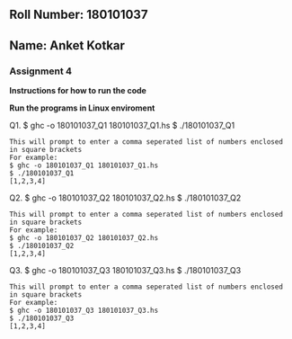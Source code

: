## Roll Number: 180101037
## Name: Anket Kotkar

### Assignment 4

**Instructions for how to run the code**

**Run the programs in Linux enviroment**

Q1. $ ghc -o 180101037_Q1 180101037_Q1.hs
    $ ./180101037_Q1

    This will prompt to enter a comma seperated list of numbers enclosed in square brackets
    For example:
    $ ghc -o 180101037_Q1 180101037_Q1.hs
    $ ./180101037_Q1
    [1,2,3,4]

Q2. $ ghc -o 180101037_Q2 180101037_Q2.hs
    $ ./180101037_Q2

    This will prompt to enter a comma seperated list of numbers enclosed in square brackets
    For example:
    $ ghc -o 180101037_Q2 180101037_Q2.hs
    $ ./180101037_Q2
    [1,2,3,4]

Q3. $ ghc -o 180101037_Q3 180101037_Q3.hs
    $ ./180101037_Q3

    This will prompt to enter a comma seperated list of numbers enclosed in square brackets
    For example:
    $ ghc -o 180101037_Q3 180101037_Q3.hs
    $ ./180101037_Q3
    [1,2,3,4]
    
